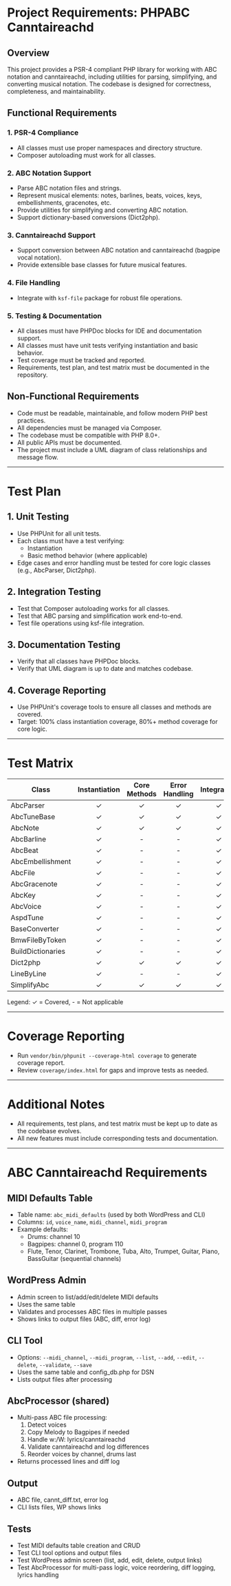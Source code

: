 # Project Requirements: PHPABC Canntaireachd

## Overview
This project provides a PSR-4 compliant PHP library for working with ABC notation and canntaireachd, including utilities for parsing, simplifying, and converting musical notation. The codebase is designed for correctness, completeness, and maintainability.

## Functional Requirements

### 1. PSR-4 Compliance
- All classes must use proper namespaces and directory structure.
- Composer autoloading must work for all classes.

### 2. ABC Notation Support
- Parse ABC notation files and strings.
- Represent musical elements: notes, barlines, beats, voices, keys, embellishments, gracenotes, etc.
- Provide utilities for simplifying and converting ABC notation.
- Support dictionary-based conversions (Dict2php).

### 3. Canntaireachd Support
- Support conversion between ABC notation and canntaireachd (bagpipe vocal notation).
- Provide extensible base classes for future musical features.

### 4. File Handling
- Integrate with `ksf-file` package for robust file operations.

### 5. Testing & Documentation
- All classes must have PHPDoc blocks for IDE and documentation support.
- All classes must have unit tests verifying instantiation and basic behavior.
- Test coverage must be tracked and reported.
- Requirements, test plan, and test matrix must be documented in the repository.

## Non-Functional Requirements
- Code must be readable, maintainable, and follow modern PHP best practices.
- All dependencies must be managed via Composer.
- The codebase must be compatible with PHP 8.0+.
- All public APIs must be documented.
- The project must include a UML diagram of class relationships and message flow.

---

# Test Plan

## 1. Unit Testing
- Use PHPUnit for all unit tests.
- Each class must have a test verifying:
  - Instantiation
  - Basic method behavior (where applicable)
- Edge cases and error handling must be tested for core logic classes (e.g., AbcParser, Dict2php).

## 2. Integration Testing
- Test that Composer autoloading works for all classes.
- Test that ABC parsing and simplification work end-to-end.
- Test file operations using ksf-file integration.

## 3. Documentation Testing
- Verify that all classes have PHPDoc blocks.
- Verify that UML diagram is up to date and matches codebase.

## 4. Coverage Reporting
- Use PHPUnit's coverage tools to ensure all classes and methods are covered.
- Target: 100% class instantiation coverage, 80%+ method coverage for core logic.

---

# Test Matrix

| Class                | Instantiation | Core Methods | Error Handling | Integration | PHPDoc | UML |
|----------------------|:-------------:|:------------:|:--------------:|:-----------:|:------:|:---:|
| AbcParser            |      ✓        |      ✓       |      ✓         |     ✓       |   ✓    | ✓   |
| AbcTuneBase          |      ✓        |      ✓       |      ✓         |     ✓       |   ✓    | ✓   |
| AbcNote              |      ✓        |      ✓       |      ✓         |     ✓       |   ✓    | ✓   |
| AbcBarline           |      ✓        |      -       |      -         |     ✓       |   ✓    | ✓   |
| AbcBeat              |      ✓        |      -       |      -         |     ✓       |   ✓    | ✓   |
| AbcEmbellishment     |      ✓        |      -       |      -         |     ✓       |   ✓    | ✓   |
| AbcFile              |      ✓        |      -       |      -         |     ✓       |   ✓    | ✓   |
| AbcGracenote         |      ✓        |      -       |      -         |     ✓       |   ✓    | ✓   |
| AbcKey               |      ✓        |      -       |      -         |     ✓       |   ✓    | ✓   |
| AbcVoice             |      ✓        |      -       |      -         |     ✓       |   ✓    | ✓   |
| AspdTune             |      ✓        |      -       |      -         |     ✓       |   ✓    | ✓   |
| BaseConverter        |      ✓        |      -       |      -         |     ✓       |   ✓    | ✓   |
| BmwFileByToken       |      ✓        |      -       |      -         |     ✓       |   ✓    | ✓   |
| BuildDictionaries    |      ✓        |      -       |      -         |     ✓       |   ✓    | ✓   |
| Dict2php             |      ✓        |      ✓       |      ✓         |     ✓       |   ✓    | ✓   |
| LineByLine           |      ✓        |      -       |      -         |     ✓       |   ✓    | ✓   |
| SimplifyAbc          |      ✓        |      ✓       |      ✓         |     ✓       |   ✓    | ✓   |

Legend: ✓ = Covered, - = Not applicable

---

# Coverage Reporting
- Run `vendor/bin/phpunit --coverage-html coverage` to generate coverage report.
- Review `coverage/index.html` for gaps and improve tests as needed.

---

# Additional Notes
- All requirements, test plans, and test matrix must be kept up to date as the codebase evolves.
- All new features must include corresponding tests and documentation.

---

# ABC Canntaireachd Requirements

## MIDI Defaults Table
- Table name: `abc_midi_defaults` (used by both WordPress and CLI)
- Columns: `id`, `voice_name`, `midi_channel`, `midi_program`
- Example defaults:
  - Drums: channel 10
  - Bagpipes: channel 0, program 110
  - Flute, Tenor, Clarinet, Trombone, Tuba, Alto, Trumpet, Guitar, Piano, BassGuitar (sequential channels)

## WordPress Admin
- Admin screen to list/add/edit/delete MIDI defaults
- Uses the same table
- Validates and processes ABC files in multiple passes
- Shows links to output files (ABC, diff, error log)

## CLI Tool
- Options: `--midi_channel`, `--midi_program`, `--list`, `--add`, `--edit`, `--delete`, `--validate`, `--save`
- Uses the same table and config_db.php for DSN
- Lists output files after processing

## AbcProcessor (shared)
- Multi-pass ABC file processing:
  1. Detect voices
  2. Copy Melody to Bagpipes if needed
  3. Handle w:/W: lyrics/canntaireachd
  4. Validate canntaireachd and log differences
  5. Reorder voices by channel, drums last
- Returns processed lines and diff log

## Output
- ABC file, cannt_diff.txt, error log
- CLI lists files, WP shows links

## Tests
- Test MIDI defaults table creation and CRUD
- Test CLI tool options and output files
- Test WordPress admin screen (list, add, edit, delete, output links)
- Test AbcProcessor for multi-pass logic, voice reordering, diff logging, lyrics handling
